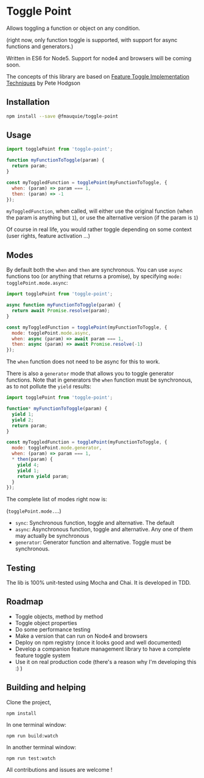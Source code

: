 Toggle Point
============

Allows toggling a function or object on any condition.

(right now, only function toggle is supported,
 with support for async functions and generators.)

Written in ES6 for Node5. Support for node4 and browsers will be coming soon.

The concepts of this library are based on
[Feature Toggle Implementation Techniques](http://martinfowler.com/articles/feature-toggles.html#ImplementationTechniques)
by Pete Hodgson

## Installation

```sh
npm install --save @fmauquie/toggle-point
```

## Usage
```js
import togglePoint from 'toggle-point';

function myFunctionToToggle(param) {
  return param;
}

const myToggledFunction = togglePoint(myFunctionToToggle, {
  when: (param) => param === 1,
  then: (param) => -1
});
```

`myToggledFunction`, when called, will either use the original function
(when the param is anything but `1`), or use the alternative version
(if the param is `1`)

Of course in real life, you would rather toggle depending on some context (user rights, feature activation …)

## Modes

By default both the `when` and `then` are synchronous. You can use `async` functions too
(or anything that returns a promise), by specifying `mode: togglePoint.mode.async`:

```js
import togglePoint from 'toggle-point';

async function myFunctionToToggle(param) {
  return await Promise.resolve(param);
}

const myToggledFunction = togglePoint(myFunctionToToggle, {
  mode: togglePoint.mode.async,
  when: async (param) => await param === 1,
  then: async (param) => await Promise.resolve(-1)
});
```

The `when` function does not need to be async for this to work.

There is also a `generator` mode that allows you to toggle generator functions.
Note that in generators the `when` function must be synchronous, as to not pollute the `yield` results:

```js
import togglePoint from 'toggle-point';

function* myFunctionToToggle(param) {
  yield 1;
  yield 2;
  return param;
}

const myToggledFunction = togglePoint(myFunctionToToggle, {
  mode: togglePoint.mode.generator,
  when: (param) => param === 1,
  * then(param) {
    yield 4;
    yield 1;
    return yield param;
  }
});
```

The complete list of modes right now is:

(`togglePoint.mode.`...)
- `sync`: Synchronous function, toggle and alternative. The default
- `async`: Asynchronous function, toggle and alternative. Any one of them may actually be synchronous
- `generator`: Generator function and alternative. Toggle must be synchronous.

## Testing

The lib is 100% unit-tested using Mocha and Chai. It is developed in TDD.

## Roadmap

- Toggle objects, method by method
- Toggle object properties
- Do some performance testing
- Make a version that can run on Node4 and browsers
- Deploy on npm registry (once it looks good and well documented)
- Develop a companion feature management library to have a complete feature toggle system
- Use it on real production code (there's a reason why I'm developing this :) )

## Building and helping

Clone the project,
```
npm install
```

In one terminal window:
```
npm run build:watch
```

In another terminal window:
```
npm run test:watch
```

All contributions and issues are welcome !
